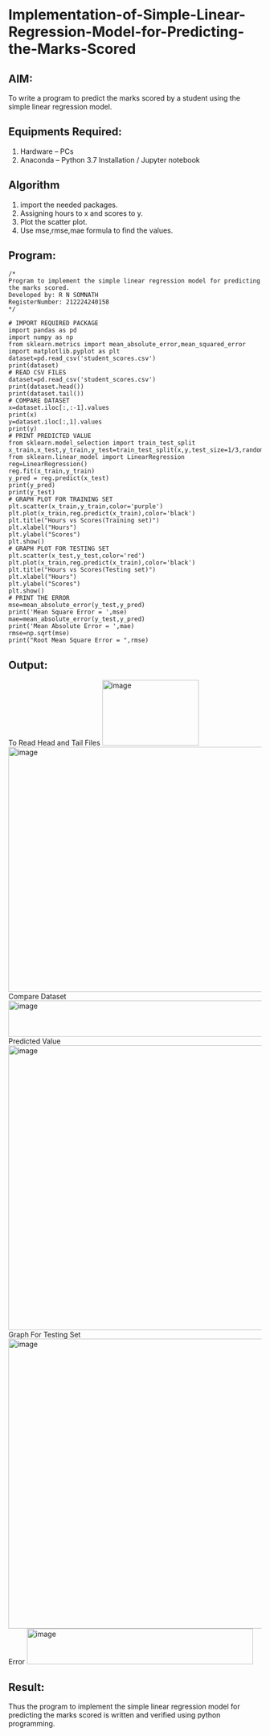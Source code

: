 # Implementation-of-Simple-Linear-Regression-Model-for-Predicting-the-Marks-Scored

## AIM:
To write a program to predict the marks scored by a student using the simple linear regression model.

## Equipments Required:
1. Hardware – PCs
2. Anaconda – Python 3.7 Installation / Jupyter notebook

## Algorithm
1. import the needed packages.
2. Assigning hours to x and scores to y.
3. Plot the scatter plot.
4. Use mse,rmse,mae formula to find the values.

## Program:
```
/*
Program to implement the simple linear regression model for predicting the marks scored.
Developed by: R N SOMNATH
RegisterNumber: 212224240158 
*/
```
```
# IMPORT REQUIRED PACKAGE
import pandas as pd
import numpy as np
from sklearn.metrics import mean_absolute_error,mean_squared_error
import matplotlib.pyplot as plt
dataset=pd.read_csv('student_scores.csv')
print(dataset)
# READ CSV FILES
dataset=pd.read_csv('student_scores.csv')
print(dataset.head())
print(dataset.tail())
# COMPARE DATASET
x=dataset.iloc[:,:-1].values
print(x)
y=dataset.iloc[:,1].values
print(y)
# PRINT PREDICTED VALUE
from sklearn.model_selection import train_test_split
x_train,x_test,y_train,y_test=train_test_split(x,y,test_size=1/3,random_state=0)
from sklearn.linear_model import LinearRegression
reg=LinearRegression()
reg.fit(x_train,y_train)
y_pred = reg.predict(x_test)
print(y_pred)
print(y_test)
# GRAPH PLOT FOR TRAINING SET
plt.scatter(x_train,y_train,color='purple')
plt.plot(x_train,reg.predict(x_train),color='black')
plt.title("Hours vs Scores(Training set)")
plt.xlabel("Hours")
plt.ylabel("Scores")
plt.show()
# GRAPH PLOT FOR TESTING SET
plt.scatter(x_test,y_test,color='red')
plt.plot(x_train,reg.predict(x_train),color='black')
plt.title("Hours vs Scores(Testing set)")
plt.xlabel("Hours")
plt.ylabel("Scores")
plt.show()
# PRINT THE ERROR
mse=mean_absolute_error(y_test,y_pred)
print('Mean Square Error = ',mse)
mae=mean_absolute_error(y_test,y_pred)
print('Mean Absolute Error = ',mae)
rmse=np.sqrt(mse)
print("Root Mean Square Error = ",rmse)

```

## Output:
   To Read Head and Tail Files
<img width="192" height="130" alt="image" src="https://github.com/user-attachments/assets/d2888782-4aad-4307-8162-9699d2b5daac" />
<img width="631" height="487" alt="image" src="https://github.com/user-attachments/assets/f8a8d9a3-564a-4255-87ca-0efe146fc23a" />
  Compare Dataset
<img width="756" height="72" alt="image" src="https://github.com/user-attachments/assets/e8298586-a7d5-42ab-991f-b8c42d7bc5b4" />
  Predicted Value
<img width="793" height="566" alt="image" src="https://github.com/user-attachments/assets/471bcdd7-45cb-4f8f-9e25-b478ba731206" />
  Graph For Testing Set
<img width="803" height="576" alt="image" src="https://github.com/user-attachments/assets/fd89d8a3-01a1-48a9-a189-140119c83be3" />
  Error
<img width="450" height="71" alt="image" src="https://github.com/user-attachments/assets/c8c20a14-c9ec-4fbc-80a3-1809e07328c0" />
## Result:
Thus the program to implement the simple linear regression model for predicting the marks scored is written and verified using python programming.
